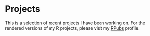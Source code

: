 # Projects

This is a selection of recent projects I have been working on. For the rendered versions of my R projects, please visit my [RPubs](https://rpubs.com/blscottnz) profile. 
